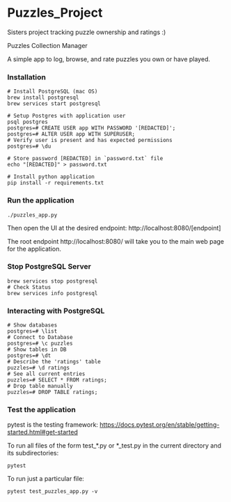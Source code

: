 # Puzzles_Project
Sisters project tracking puzzle ownership and ratings :)

Puzzles Collection Manager

A simple app to log, browse, and rate puzzles you own or have played.

### Installation
```
# Install PostgreSQL (mac OS)
brew install postgresql
brew services start postgresql

# Setup Postgres with application user
psql postgres
postgres=# CREATE USER app WITH PASSWORD '[REDACTED]';
postgres=# ALTER USER app WITH SUPERUSER;
# Verify user is present and has expected permissions
postgres=# \du

# Store password [REDACTED] in `password.txt` file
echo "[REDACTED]" > password.txt

# Install python application
pip install -r requirements.txt
```

### Run the application
```
./puzzles_app.py
```
Then open the UI at the desired endpoint:
http://localhost:8080/[endpoint]

The root endpoint http://localhost:8080/ will take you to the main web page for the application.


### Stop PostgreSQL Server
```
brew services stop postgresql
# Check Status
brew services info postgresql
```

### Interacting with PostgreSQL
```
# Show databases
postgres=# \list
# Connect to Database
postgres=# \c puzzles
# Show tables in DB
postgres=# \dt
# Describe the 'ratings' table
puzzles=# \d ratings
# See all current entries
puzzles=# SELECT * FROM ratings;
# Drop table manually
puzzles=# DROP TABLE ratings;
```

### Test the application
pytest is the testing framework: https://docs.pytest.org/en/stable/getting-started.html#get-started

To run all files of the form test_*.py or *_test.py in the current directory and its subdirectories:
```
pytest
```
To run just a particular file:
```
pytest test_puzzles_app.py -v
```
